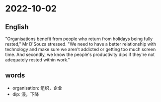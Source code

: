 # 2022-10-02

## English
"Organisations benefit from people who
return from holidays being fully rested,"
Mr D'Souza stressed. "We need to have a
better relationship with technology and
make sure we aren't addicted or getting
too much screen time. And secondly, we know
the people's productivity dips if they're
not adequately rested within work."


## words
* organisation: 组织，企业
* dip: 浸，下降

